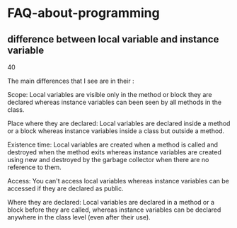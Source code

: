 # FAQ-about-programming

## difference between local variable and instance variable
40

The main differences that I see are in their :

Scope: Local variables are visible only in the method or block they are declared whereas instance variables can been seen by all methods in the class.

Place where they are declared: Local variables are declared inside a method or a block whereas instance variables inside a class but outside a method.

Existence time: Local variables are created when a method is called and destroyed when the method exits whereas instance variables are created using new and destroyed by the garbage collector when there are no reference to them.

Access: You can't access local variables whereas instance variables can be accessed if they are declared as public.

Where they are declared: Local variables are declared in a method or a block before they are called, whereas instance variables can be declared anywhere in the class level (even after their use).
